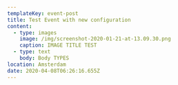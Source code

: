 ```yaml
---
templateKey: event-post
title: Test Event with new configuration
content:
  - type: images
    image: /img/screenshot-2020-01-21-at-13.09.30.png
    caption: IMAGE TITLE TEST
  - type: text
    body: Body TYPES
location: Amsterdam
date: 2020-04-08T06:26:16.655Z
---
```

